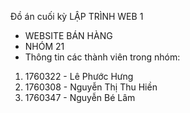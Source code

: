 Đồ án cuối kỳ LẬP TRÌNH WEB 1 
* WEBSITE BÁN HÀNG
* NHÓM 21
* Thông tin các thành viên trong nhóm:
1. 1760322 - Lê Phước Hưng
2. 1760308 - Nguyễn Thị Thu Hiền
3. 1760347 - Nguyễn Bé Lâm
